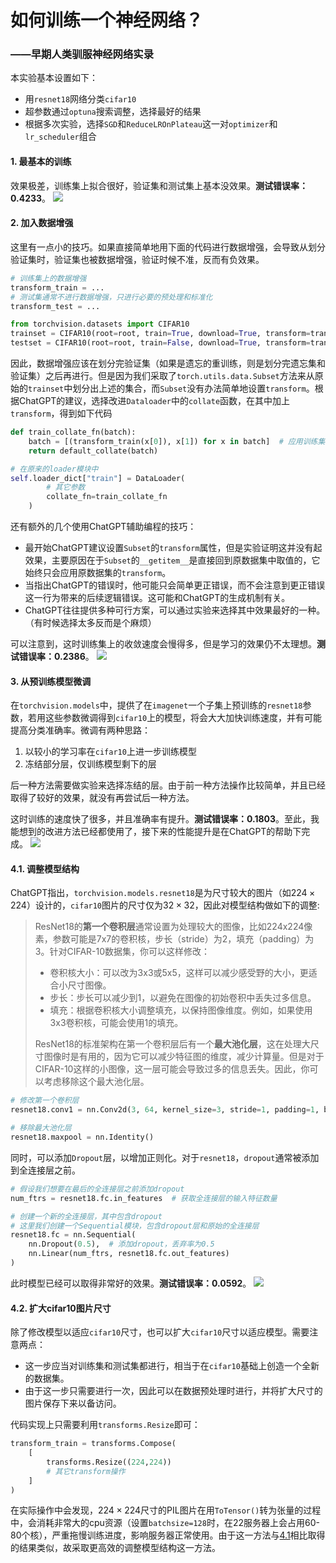 # 如何训练一个神经网络？
### ——早期人类驯服神经网络实录
本实验基本设置如下：
+ 用`resnet18`网络分类`cifar10`
+ 超参数通过`optuna`搜索调整，选择最好的结果
+ 根据多次实验，选择`SGD`和`ReduceLROnPlateau`这一对`optimizer`和`lr_scheduler`组合

#### 1. 最基本的训练
效果极差，训练集上拟合很好，验证集和测试集上基本没效果。**测试错误率：0.4233**。
![](graphs/origin.png)

#### 2. 加入数据增强
这里有一点小的技巧。如果直接简单地用下面的代码进行数据增强，会导致从划分验证集时，验证集也被数据增强，验证时候不准，反而有负效果。
``` python
# 训练集上的数据增强
transform_train = ...
# 测试集通常不进行数据增强，只进行必要的预处理和标准化
transform_test = ...

from torchvision.datasets import CIFAR10
trainset = CIFAR10(root=root, train=True, download=True, transform=transform_train)
testset = CIFAR10(root=root, train=False, download=True, transform=transform_test)
```

因此，数据增强应该在划分完验证集（如果是遗忘的重训练，则是划分完遗忘集和验证集）之后再进行。但是因为我们采取了`torch.utils.data.Subset`方法来从原始的`trainset`中划分出上述的集合，而`Subset`没有办法简单地设置`transform`。根据ChatGPT的建议，选择改进`Dataloader`中的`collate`函数，在其中加上`transform`，得到如下代码
``` python
def train_collate_fn(batch):
    batch = [(transform_train(x[0]), x[1]) for x in batch]  # 应用训练集转换
    return default_collate(batch)

# 在原来的loader模块中
self.loader_dict["train"] = DataLoader(
        # 其它参数
        collate_fn=train_collate_fn
    )
```
还有额外的几个使用ChatGPT辅助编程的技巧：
+ 最开始ChatGPT建议设置`Subset`的`transform`属性，但是实验证明这并没有起效果，主要原因在于`Subset`的`__getitem__`是直接回到原数据集中取值的，它始终只会应用原数据集的`transform`。
+ 当指出ChatGPT的错误时，他可能只会简单更正错误，而不会注意到更正错误这一行为带来的后续逻辑错误。这可能和ChatGPT的生成机制有关。
+ ChatGPT往往提供多种可行方案，可以通过实验来选择其中效果最好的一种。（有时候选择太多反而是个麻烦）

可以注意到，这时训练集上的收敛速度会慢得多，但是学习的效果仍不太理想。**测试错误率：0.2386**。
![](graphs/DA.png)

#### 3. 从预训练模型微调
在`torchvision.models`中，提供了在`imagenet`一个子集上预训练的`resnet18`参数，若用这些参数微调得到`cifar10`上的模型，将会大大加快训练速度，并有可能提高分类准确率。微调有两种思路：
1. 以较小的学习率在`cifar10`上进一步训练模型
2. 冻结部分层，仅训练模型剩下的层

后一种方法需要做实验来选择冻结的层。由于前一种方法操作比较简单，并且已经取得了较好的效果，就没有再尝试后一种方法。

这时训练的速度快了很多，并且准确率有提升。**测试错误率：0.1803**。至此，我能想到的改进方法已经都使用了，接下来的性能提升是在ChatGPT的帮助下完成。
![](graphs/DA+pre.png)

#### 4.1. 调整模型结构
ChatGPT指出，`torchvision.models.resnet18`是为尺寸较大的图片（如$224\times224$）设计的，`cifar10`图片的尺寸仅为$32\times32$，因此对模型结构做如下的调整:
> ResNet18的**第一个卷积层**通常设置为处理较大的图像，比如224x224像素，参数可能是7x7的卷积核，步长（stride）为2，填充（padding）为3。针对CIFAR-10数据集，你可以这样修改：
> + 卷积核大小：可以改为3x3或5x5，这样可以减少感受野的大小，更适合小尺寸图像。
> + 步长：步长可以减少到1，以避免在图像的初始卷积中丢失过多信息。
> + 填充：根据卷积核大小调整填充，以保持图像维度。例如，如果使用3x3卷积核，可能会使用1的填充。
>
> ResNet18的标准架构在第一个卷积层后有一个**最大池化层**，这在处理大尺寸图像时是有用的，因为它可以减少特征图的维度，减少计算量。但是对于CIFAR-10这样的小图像，这一层可能会导致过多的信息丢失。因此，你可以考虑移除这个最大池化层。

``` python
# 修改第一个卷积层
resnet18.conv1 = nn.Conv2d(3, 64, kernel_size=3, stride=1, padding=1, bias=False)

# 移除最大池化层
resnet18.maxpool = nn.Identity()
```
同时，可以添加`Dropout`层，以增加正则化。对于`resnet18`，`dropout`通常被添加到全连接层之前。
``` python
# 假设我们想要在最后的全连接层之前添加dropout
num_ftrs = resnet18.fc.in_features  # 获取全连接层的输入特征数量

# 创建一个新的全连接层，其中包含dropout
# 这里我们创建一个Sequential模块，包含dropout层和原始的全连接层
resnet18.fc = nn.Sequential(
    nn.Dropout(0.5),  # 添加dropout，丢弃率为0.5
    nn.Linear(num_ftrs, resnet18.fc.out_features)
)
```
此时模型已经可以取得非常好的效果。**测试错误率：0.0592**。
![](graphs/DA+pre+MA.png)

#### 4.2. 扩大cifar10图片尺寸
除了修改模型以适应`cifar10`尺寸，也可以扩大`cifar10`尺寸以适应模型。需要注意两点：
+ 这一步应当对训练集和测试集都进行，相当于在`cifar10`基础上创造一个全新的数据集。
+ 由于这一步只需要进行一次，因此可以在数据预处理时进行，并将扩大尺寸的图片保存下来以备访问。

代码实现上只需要利用`transforms.Resize`即可：
``` python
transform_train = transforms.Compose(
    [
        transforms.Resize((224,224))
        # 其它transform操作
    ]
)
```
在实际操作中会发现，$224\times224$尺寸的PIL图片在用`ToTensor()`转为张量的过程中，会消耗非常大的cpu资源（设置`batchsize=128`时，在22服务器上会占用60-80个核），严重拖慢训练进度，影响服务器正常使用。由于这一方法与[4.1](#41-调整模型结构)相比取得的结果类似，故采取更高效的调整模型结构这一方法。
